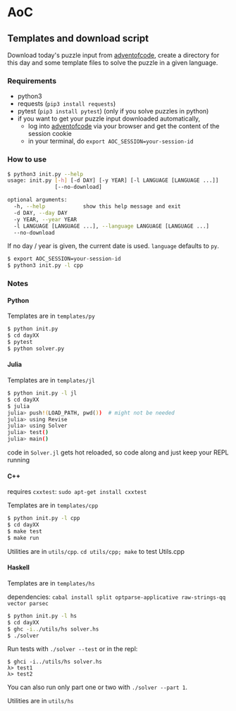 # AoC

## Templates and download script

Download today's puzzle input from [adventofcode](https://adventofcode.com), create a directory for this day and some template files to solve the puzzle in a given language.

### Requirements
 - python3
 - requests (`pip3 install requests`)
 - pytest (`pip3 install pytest`) (only if you solve puzzles in python)
 - if you want to get your puzzle input downloaded automatically,
    - log into [adventofcode](https://adventofcode.com) via your browser and get the content of the session cookie
    - in your terminal, do `export AOC_SESSION=your-session-id`

### How to use

```bash
$ python3 init.py --help
usage: init.py [-h] [-d DAY] [-y YEAR] [-l LANGUAGE [LANGUAGE ...]]
               [--no-download]

optional arguments:
  -h, --help            show this help message and exit
  -d DAY, --day DAY
  -y YEAR, --year YEAR
  -l LANGUAGE [LANGUAGE ...], --language LANGUAGE [LANGUAGE ...]
  --no-download
```

If no day / year is given, the current date is used. `language` defaults to `py`.
```bash
$ export AOC_SESSION=your-session-id
$ python3 init.py -l cpp
```

### Notes

#### Python
Templates are in `templates/py`

```bash
$ python init.py
$ cd dayXX
$ pytest
$ python solver.py
```

#### Julia
Templates are in `templates/jl`

```bash
$ python init.py -l jl
$ cd dayXX
$ julia
julia> push!(LOAD_PATH, pwd())  # might not be needed
julia> using Revise
julia> using Solver
julia> test()
julia> main()
```
code in `Solver.jl` gets hot reloaded, so code along and just keep your REPL running

#### C++
requires `cxxtest`: `sudo apt-get install cxxtest`

Templates are in `templates/cpp`

```bash
$ python init.py -l cpp
$ cd dayXX
$ make test
$ make run
```

Utilities are in `utils/cpp`. `cd utils/cpp; make` to test Utils.cpp


#### Haskell
Templates are in `templates/hs`

dependencies: `cabal install split optparse-applicative raw-strings-qq vector parsec`

```bash
$ python init.py -l hs
$ cd dayXX
$ ghc -i../utils/hs solver.hs
$ ./solver
```

Run tests with `./solver --test` or in the repl:
```
$ ghci -i../utils/hs solver.hs
λ> test1
λ> test2
```

You can also run only part one or two with `./solver --part 1`.

Utilities are in `utils/hs`
